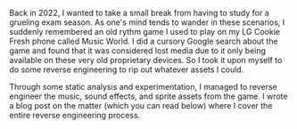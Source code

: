 Back in 2022, I wanted to take a small break from having to study for a grueling exam season. As one's mind tends to wander in these scenarios, I suddenly remembered an old rythm game I used to play on my LG Cookie Fresh phone called Music World. I did a cursory Google search about the game and found that it was considered lost media due to it only being available on these very old proprietary devices. So I took it upon myself to do some reverse engineering to rip out whatever assets I could.

Through some static analysis and experimentation, I managed to reverse engineer the music, sound effects, and sprite assets from the game. I wrote a blog post on the matter (which you can read below) where I cover the entire reverse engineering process.
